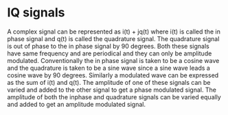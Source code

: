  # IQ signals
A complex signal can be represented as i(t) + jq(t) where i(t) is called the in phase signal and q(t) is called the quadrature signal. The quadrature signal is out of phase to the in phase signal by 90 degrees. Both these signals have same frequency and are periodical and they can only be amplitude modulated. Conventionally the in phase signal is taken to be a cosine wave and the quadrature is taken to be a sine wave since a sine wave leads a cosine wave by 90 degrees. Similarly a modulated wave can be expressed as the sum of i(t) and q(t). The amplitude of one of these signals can be varied and added to the other signal to get a phase modulated signal. The amplitude of both the inphase and quadrature signals can be varied equally and added to get an amplitude modulated signal. 